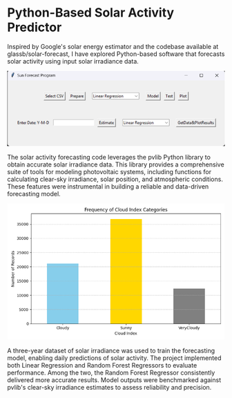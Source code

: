 # Python-Based Solar Activity Predictor
Inspired by Google's solar energy estimator and the codebase available at glassb/solar-forecast, I have explored Python-based software that forecasts solar activity using input solar irradiance data.

![Alt text](gui.png)

The solar activity forecasting code leverages the pvlib Python library to obtain accurate solar irradiance data. This library provides a comprehensive suite of tools for modeling photovoltaic systems, including functions for calculating clear-sky irradiance, solar position, and atmospheric conditions. These features were instrumental in building a reliable and data-driven forecasting model.

![Alt text](Figure_1.png)

A three-year dataset of solar irradiance was used to train the forecasting model, enabling daily predictions of solar activity. The project implemented both Linear Regression and Random Forest Regressors to evaluate performance. Among the two, the Random Forest Regressor consistently delivered more accurate results. Model outputs were benchmarked against pvlib's clear-sky irradiance estimates to assess reliability and precision.
